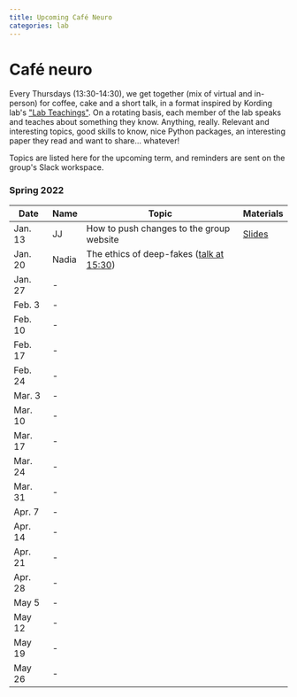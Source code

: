 ```yaml
---
title: Upcoming Café Neuro
categories: lab
---
```


# Café neuro

Every Thursdays (13:30-14:30), we get together (mix of virtual and in-person) for coffee, cake and a short talk, in a format inspired by Kording lab's ["Lab Teachings"](http://kordinglab.com/2021/01/01/upcoming-lab-teaching.html). On a rotating basis, each member of the lab speaks and teaches about something they know. Anything, really. Relevant and interesting topics, good skills to know, nice Python packages, an interesting paper they read and want to share... whatever! 

Topics are listed here for the upcoming term, and reminders are sent on the group's Slack workspace. 

### Spring 2022

| Date | Name | Topic | Materials |
|------|------|-------| -------- |
| Jan. 13 | JJ | How to push changes to the group website | [Slides]({{site.baseurl}}/documents/cafe_neuro/2022_01_13_Github.pdf) |
| Jan. 20 | Nadia | The ethics of deep-fakes ([talk at 15:30](https://events.femto-st.fr/Conference_Infodemie/fr/programme)) |
| Jan. 27 | - |  |  |
| Feb. 3 | - |  |
| Feb. 10 | - |  |
| Feb. 17 | - |  |
| Feb. 24 | - |  |
| Mar. 3 | - |  |   
| Mar. 10 | - |  |  |
| Mar. 17 | - |  |  |
| Mar. 24 | - |  |  | 
| Mar. 31 | - |  |  | 
| Apr. 7 | - |  |  |
| Apr. 14 | - |  |  |
| Apr. 21 | - |  |  | 
| Apr. 28 | - |  |  | 
| May 5 | - |  |  | 
| May 12 | - |  |  |
| May 19 | - |  |  |
| May 26 | - |  |  |

